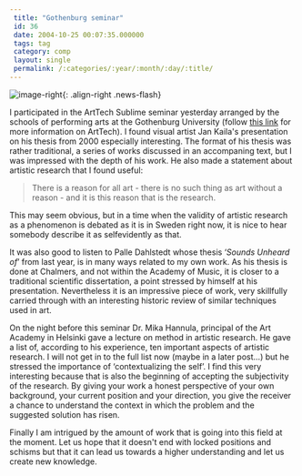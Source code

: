 ```yaml
---
 title: "Gothenburg seminar"
 id: 36
 date: 2004-10-25 00:07:35.000000
 tags: tag
 category: comp
 layout: single
 permalink: /:categories/:year/:month/:day/:title/
---
```

![image-right](/assets/images/){: .align-right .news-flash}

I participated in the ArtTech Sublime seminar yesterday arranged by the schools of performing arts at the Gothenburg University (follow <a href="http://www.konst.gu.se/forskning/forskning.html">this link</a> for  more information on ArtTech). I found visual artist Jan Kaila's presentation on his thesis from 2000 especially interesting. The format of his thesis was rather traditional, a series of works discussed in an accompaning text, but I was impressed with the depth of his work. He also made a statement about artistic research that I found useful: <blockquote>There is a reason for all art - there is no such thing as art without a reason - and it is this reason that is the research.</blockquote>This may seem obvious, but in a time when the validity of artistic research as a phenomenon is debated as it is in Sweden right now, it is nice to hear somebody describe it as selfevidently as that.

It was also good to listen to Palle Dahlstedt whose thesis &lsquo;<cite>Sounds Unheard of</cite>&rsquo; from last year, is in many ways related to my own work. As his thesis is done at Chalmers, and not within the Academy of Music, it is closer to a traditional scientific dissertation, a point stressed by himself at his presentation. Nevertheless it is an impressive piece of work, very skillfully carried through with an interesting historic review of similar techniques used in art.

On the night before this seminar Dr. Mika Hannula, principal of the Art Academy in Helsinki gave a lecture on method in artistic research. He gave a list of, according to his experience, ten important aspects of artistic research. I will not get in to the full list now (maybe in a later post...) but he stressed the importance of &lsquo;contextualizing the self&rsquo;. I find this very interesting because that is also the beginning of accepting the subjectivity of the research. By giving your work a honest perspective of your own background, your current position and your direction, you give the receiver a chance to understand the context in which the problem and the suggested solution has risen.

Finally I am intrigued by the amount of work that is going into this field at the moment. Let us hope that it doesn't end with locked positions and schisms but that it can lead us towards a higher understanding and let us create new knowledge.

